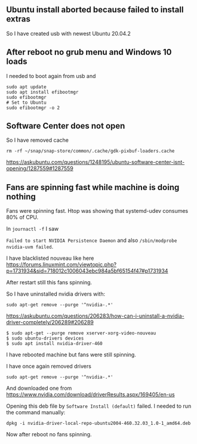## Ubuntu install aborted because failed to install extras

So I have created usb with newest Ubuntu 20.04.2

## After reboot no grub menu and Windows 10 loads

I needed to boot again from usb and

```
sudo apt update
sudo apt install efibootmgr
sudo efibootmgr
# Set to Ubuntu
sudo efibootmgr -o 2
```

## Software Center does not open

So I have removed cache

`rm -rf ~/snap/snap-store/common/.cache/gdk-pixbuf-loaders.cache`

https://askubuntu.com/questions/1248195/ubuntu-software-center-isnt-opening/1287559#1287559

## Fans are spinning fast while machine is doing nothing

Fans were spinning fast. Htop was showing that systemd-udev consumes 80% of CPU.

In `journactl -f` I saw

`Failed to start NVIDIA Persistence Daemon` and also `/sbin/modprobe nvidia-uvm failed`.

I have blacklisted nouveau like here https://forums.linuxmint.com/viewtopic.php?p=1731934&sid=718012c1006043ebc984a5bf65154f47#p1731934

After restart still this fans spinning.

So I have uninstalled nvidia drivers with:

```
sudo apt-get remove --purge '^nvidia-.*'
```

https://askubuntu.com/questions/206283/how-can-i-uninstall-a-nvidia-driver-completely/206289#206289

```
$ sudo apt-get --purge remove xserver-xorg-video-nouveau
$ sudo ubuntu-drivers devices
$ sudo apt install nvidia-driver-460
```

I have rebooted machine but fans were still spinning.

I have once again removed drivers

```
sudo apt-get remove --purge '^nvidia-.*'
```

And downloaded one from https://www.nvidia.com/download/driverResults.aspx/169405/en-us

Opening this deb file by `Software Install (default)` failed. I needed to run the command manually:

```
dpkg -i nvidia-driver-local-repo-ubuntu2004-460.32.03_1.0-1_amd64.deb
```

Now after reboot no fans spinning.
